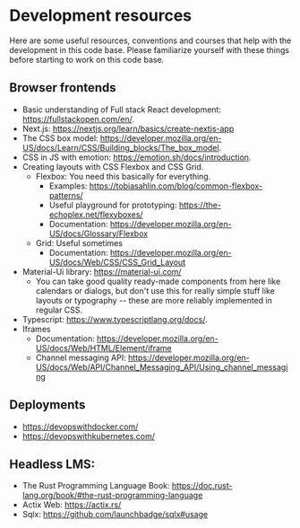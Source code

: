 # Development resources

Here are some useful resources, conventions and courses that help with the development in this code base. Please familiarize yourself with these things before starting to work on this code base.

## Browser frontends

- Basic understanding of Full stack React development: https://fullstackopen.com/en/.
- Next.js: https://nextjs.org/learn/basics/create-nextjs-app
- The CSS box model: https://developer.mozilla.org/en-US/docs/Learn/CSS/Building_blocks/The_box_model.
- CSS in JS with emotion: https://emotion.sh/docs/introduction.
- Creating layouts with CSS Flexbox and CSS Grid.
  - Flexbox: You need this basically for everything.
    - Examples: https://tobiasahlin.com/blog/common-flexbox-patterns/
    - Useful playground for prototyping: https://the-echoplex.net/flexyboxes/
    - Documentation: https://developer.mozilla.org/en-US/docs/Glossary/Flexbox
  - Grid: Useful sometimes
    - Documentation: https://developer.mozilla.org/en-US/docs/Web/CSS/CSS_Grid_Layout
- Material-Ui library: https://material-ui.com/
  - You can take good quality ready-made components from here like calendars or dialogs, but don't use this for really simple stuff like layouts or typography -- these are more reliably implemented in regular CSS.
- Typescript: https://www.typescriptlang.org/docs/.
- Iframes
  - Documentation: https://developer.mozilla.org/en-US/docs/Web/HTML/Element/iframe
  - Channel messaging API: https://developer.mozilla.org/en-US/docs/Web/API/Channel_Messaging_API/Using_channel_messaging

## Deployments

- https://devopswithdocker.com/
- https://devopswithkubernetes.com/

## Headless LMS:

- The Rust Programming Language Book: https://doc.rust-lang.org/book/#the-rust-programming-language
- Actix Web: https://actix.rs/
- Sqlx: https://github.com/launchbadge/sqlx#usage
